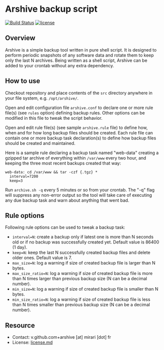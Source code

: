 # Arshive backup script

[![Build Status](https://img.shields.io/github/workflow/status/r3c/arshive/test/master)](https://github.com/r3c/arshive/actions/workflows/test.yml)
[![license](https://img.shields.io/github/license/r3c/arshive.svg)](https://opensource.org/licenses/MIT)

## Overview

Arshive is a simple backup tool written in pure shell script. It is designed to
perform periodic snapshots of any software data and rotate them to keep only
the last N archives. Being written as a shell script, Arshive can be added to
your crontab without any extra dependency.

## How to use

Checkout repository and place contents of the `src` directory anywhere in your
file system, e.g. `/opt/arshive/`.

Open and edit configuration file `arshive.conf` to declare one or more rule
file(s) (see `rules` option) defining backup rules. Other options can be
modified in this file to tweak the script behavior.

Open and edit rule file(s) (see sample `arshive.rule` file) to define how, when
and for how long backup files should be created. Each rule file can contain
one or more backup task declaration(s) to define how backup files should be
created and maintained.

Here is a sample rule declaring a backup task named "web-data" creating a
gzipped tar archive of everything within `/var/www` every two hour, and keeping
the three most recent backups created that way:

    web-data: cd /var/www && tar -czf {.tgz} *
      interval=7200
      keep=3

Run `archive.sh -q` every 5 minutes or so from your crontab. The "-q" flag will
suppress any non-error output so the tool will take care of executing any due
backup task and warn about anything that went bad.

## Rule options

Following rule options can be used to tweak a backup task:

- `interval=N`: create a backup only if latest one is more than N seconds old
  or if no backup was successfully created yet. Default value is 86400 (1 day).
- `keep=N`: keep the last N successfully created backup files and delete older
  ones. Default value is 7.
- `max_size=N`: log a warning if size of created backup file is larger than N
  bytes.
- `max_size_ratio=N`: log a warning if size of created backup file is more than
  N times larger than previous backup size (N can be a decimal number).
- `min_size=N`: log a warning if size of created backup file is smaller than N
  bytes.
- `min_size_ratio=N`: log a warning if size of created backup file is less than
  N times smaller than previous backup size (N can be a decimal number).

## Resource

- Contact: v.github.com+arshive [at] mirari [dot] fr
- License: [license.md](license.md)
